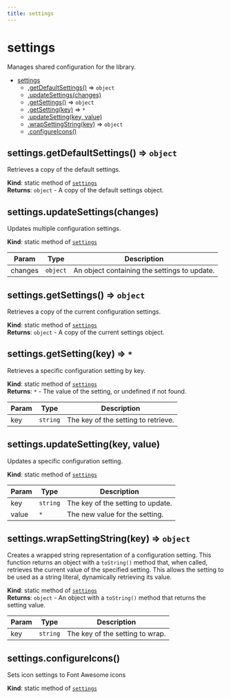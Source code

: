 ```yaml
---
title: settings
---
```


<a name="module_settings"></a>

# settings
Manages shared configuration for the library.


* [settings](#module_settings)
    * [.getDefaultSettings()](#module_settings.getDefaultSettings) ⇒ <code>object</code>
    * [.updateSettings(changes)](#module_settings.updateSettings)
    * [.getSettings()](#module_settings.getSettings) ⇒ <code>object</code>
    * [.getSetting(key)](#module_settings.getSetting) ⇒ <code>\*</code>
    * [.updateSetting(key, value)](#module_settings.updateSetting)
    * [.wrapSettingString(key)](#module_settings.wrapSettingString) ⇒ <code>object</code>
    * [.configureIcons()](#module_settings.configureIcons)

<a name="module_settings.getDefaultSettings"></a>

## settings.getDefaultSettings() ⇒ <code>object</code>
Retrieves a copy of the default settings.

**Kind**: static method of [<code>settings</code>](#module_settings)  
**Returns**: <code>object</code> - A copy of the default settings object.  
<a name="module_settings.updateSettings"></a>

## settings.updateSettings(changes)
Updates multiple configuration settings.

**Kind**: static method of [<code>settings</code>](#module_settings)  

| Param | Type | Description |
| --- | --- | --- |
| changes | <code>object</code> | An object containing the settings to update. |

<a name="module_settings.getSettings"></a>

## settings.getSettings() ⇒ <code>object</code>
Retrieves a copy of the current configuration settings.

**Kind**: static method of [<code>settings</code>](#module_settings)  
**Returns**: <code>object</code> - A copy of the current settings object.  
<a name="module_settings.getSetting"></a>

## settings.getSetting(key) ⇒ <code>\*</code>
Retrieves a specific configuration setting by key.

**Kind**: static method of [<code>settings</code>](#module_settings)  
**Returns**: <code>\*</code> - The value of the setting, or undefined if not found.  

| Param | Type | Description |
| --- | --- | --- |
| key | <code>string</code> | The key of the setting to retrieve. |

<a name="module_settings.updateSetting"></a>

## settings.updateSetting(key, value)
Updates a specific configuration setting.

**Kind**: static method of [<code>settings</code>](#module_settings)  

| Param | Type | Description |
| --- | --- | --- |
| key | <code>string</code> | The key of the setting to update. |
| value | <code>\*</code> | The new value for the setting. |

<a name="module_settings.wrapSettingString"></a>

## settings.wrapSettingString(key) ⇒ <code>object</code>
Creates a wrapped string representation of a configuration setting.
This function returns an object with a `toString()` method that, when called,
retrieves the current value of the specified setting. This allows the setting
to be used as a string literal, dynamically retrieving its value.

**Kind**: static method of [<code>settings</code>](#module_settings)  
**Returns**: <code>object</code> - An object with a `toString()` method that returns the setting value.  

| Param | Type | Description |
| --- | --- | --- |
| key | <code>string</code> | The key of the setting to wrap. |

<a name="module_settings.configureIcons"></a>

## settings.configureIcons()
Sets icon settings to Font Awesome icons

**Kind**: static method of [<code>settings</code>](#module_settings)  

  